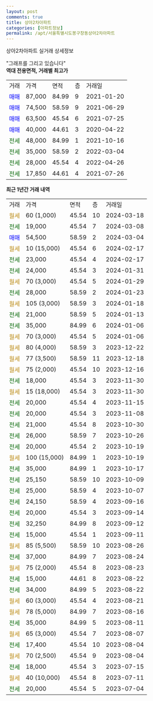 ```yaml
---
layout: post
comments: true
title: 상아2차아파트
categories: [아파트정보]
permalink: /apt/서울특별시도봉구창동상아2차아파트
---
```


상아2차아파트 실거래 상세정보

<script type="text/javascript">
  google.charts.load('current', {'packages':['line', 'corechart']});
  google.charts.setOnLoadCallback(drawChart);

  function drawChart() {
    var data = new google.visualization.DataTable();
    data.addColumn('date', '거래일');
    data.addColumn('number', "매매");
    data.addColumn('number', "전세");
    data.addColumn('number', "전매");

    data.addRows([[new Date(Date.parse("2024-03-18")), null, null, null], [new Date(Date.parse("2024-03-08")), null, 19000, null], [new Date(Date.parse("2024-03-04")), 54500, null, null], [new Date(Date.parse("2024-02-17")), null, null, null], [new Date(Date.parse("2024-02-17")), null, 23000, null], [new Date(Date.parse("2024-01-31")), null, 24000, null], [new Date(Date.parse("2024-01-29")), null, null, null], [new Date(Date.parse("2024-01-23")), null, 28000, null], [new Date(Date.parse("2024-01-18")), null, null, null], [new Date(Date.parse("2024-01-13")), null, 21000, null], [new Date(Date.parse("2024-01-06")), null, 35000, null], [new Date(Date.parse("2024-01-06")), null, null, null], [new Date(Date.parse("2023-12-22")), null, null, null], [new Date(Date.parse("2023-12-18")), null, null, null], [new Date(Date.parse("2023-12-16")), null, null, null], [new Date(Date.parse("2023-11-30")), null, 18000, null], [new Date(Date.parse("2023-11-30")), null, null, null], [new Date(Date.parse("2023-11-15")), null, 20000, null], [new Date(Date.parse("2023-11-08")), null, 20000, null], [new Date(Date.parse("2023-10-30")), null, 21000, null], [new Date(Date.parse("2023-10-26")), null, 26000, null], [new Date(Date.parse("2023-10-19")), null, 20000, null], [new Date(Date.parse("2023-10-19")), null, null, null], [new Date(Date.parse("2023-10-17")), null, 35000, null], [new Date(Date.parse("2023-10-09")), null, 25150, null], [new Date(Date.parse("2023-10-07")), null, 25000, null], [new Date(Date.parse("2023-09-16")), null, 24150, null], [new Date(Date.parse("2023-09-14")), null, 20000, null], [new Date(Date.parse("2023-09-12")), null, 32250, null], [new Date(Date.parse("2023-09-11")), null, 15000, null], [new Date(Date.parse("2023-08-26")), null, null, null], [new Date(Date.parse("2023-08-24")), null, 37000, null], [new Date(Date.parse("2023-08-23")), null, null, null], [new Date(Date.parse("2023-08-22")), null, 15000, null], [new Date(Date.parse("2023-08-22")), null, 34000, null], [new Date(Date.parse("2023-08-21")), null, null, null], [new Date(Date.parse("2023-08-16")), null, null, null], [new Date(Date.parse("2023-08-11")), null, 35000, null], [new Date(Date.parse("2023-08-07")), null, null, null], [new Date(Date.parse("2023-08-04")), null, 17400, null], [new Date(Date.parse("2023-08-04")), null, null, null], [new Date(Date.parse("2023-07-15")), null, 18000, null], [new Date(Date.parse("2023-07-11")), null, null, null], [new Date(Date.parse("2023-07-04")), null, 20000, null]]);

    var options = {
      hAxis: {
        format: 'yyyy/MM/dd'
      },    
      lineWidth: 0,
      pointsVisible: true,    
      title: '최근 1년간 유형별 실거래가 분포',
      legend: { position: 'bottom' }
    };

    var formatter = new google.visualization.NumberFormat({pattern:'###,###'} );
    formatter.format(data, 1);
    formatter.format(data, 2);
    
    setTimeout(function() {
        var chart = new google.visualization.LineChart(document.getElementById('columnchart_material'));
        chart.draw(data, (options));
        document.getElementById('loading').style.display = 'none';
    }, 200);
  }
</script>


<div id="loading" style="z-index:20; display: block; margin-left: 0px">"그래프를 그리고 있습니다"</div>
<div id="columnchart_material" style="width: 95%; margin-left: 0px; display: block"></div>
<!-- contents start -->
<b>역대 전용면적, 거래별 최고가</b>
<table class="sortable">
    <tr>
      <td>거래</td>
      <td>가격</td>
      <td>면적</td>
      <td>층</td>
      <td>거래일</td>
    </tr>
        <tr>
          <td><a style="color: blue">매매</a></td>
          <td>87,000</td>
          <td>84.99</td>
          <td>9</td>
          <td>2021-01-20</td>
        </tr>            <tr>
          <td><a style="color: blue">매매</a></td>
          <td>74,500</td>
          <td>58.59</td>
          <td>9</td>
          <td>2021-06-29</td>
        </tr>            <tr>
          <td><a style="color: blue">매매</a></td>
          <td>63,500</td>
          <td>45.54</td>
          <td>6</td>
          <td>2021-07-25</td>
        </tr>            <tr>
          <td><a style="color: blue">매매</a></td>
          <td>40,000</td>
          <td>44.61</td>
          <td>3</td>
          <td>2020-04-22</td>
        </tr>        
        <tr>
              <td><a style="color: darkgreen">전세</a></td>
              <td>48,000</td>
              <td>84.99</td>
              <td>1</td>
              <td>2021-10-16</td>
            </tr>            <tr>
              <td><a style="color: darkgreen">전세</a></td>
              <td>35,000</td>
              <td>58.59</td>
              <td>2</td>
              <td>2022-03-04</td>
            </tr>            <tr>
              <td><a style="color: darkgreen">전세</a></td>
              <td>28,000</td>
              <td>45.54</td>
              <td>4</td>
              <td>2022-04-26</td>
            </tr>            <tr>
              <td><a style="color: darkgreen">전세</a></td>
              <td>17,850</td>
              <td>44.61</td>
              <td>4</td>
              <td>2021-07-26</td>
            </tr>        
    
</table>

<b>최근 1년간 거래 내역</b>

<table class="sortable">
    <tr>
      <td>거래</td>
      <td>가격</td>
      <td>면적</td>
      <td>층</td>
      <td>거래일</td>
    </tr>
    <tr>
      <td><a style="color: darkgoldenrod">월세</a></td>
      <td>60 (1,000)</td>
      <td>45.54</td>
      <td>10</td>
      <td>2024-03-18</td>
    </tr>          <tr>
      <td><a style="color: darkgreen">전세</a></td>
      <td>19,000</td>
      <td>45.54</td>
      <td>7</td>
      <td>2024-03-08</td>
    </tr>          <tr>
      <td><a style="color: blue">매매</a></td>
      <td>54,500</td>
      <td>58.59</td>
      <td>2</td>
      <td>2024-03-04</td>
    </tr>          <tr>
      <td><a style="color: darkgoldenrod">월세</a></td>
      <td>10 (15,000)</td>
      <td>45.54</td>
      <td>6</td>
      <td>2024-02-17</td>
    </tr>          <tr>
      <td><a style="color: darkgreen">전세</a></td>
      <td>23,000</td>
      <td>45.54</td>
      <td>4</td>
      <td>2024-02-17</td>
    </tr>          <tr>
      <td><a style="color: darkgreen">전세</a></td>
      <td>24,000</td>
      <td>45.54</td>
      <td>3</td>
      <td>2024-01-31</td>
    </tr>          <tr>
      <td><a style="color: darkgoldenrod">월세</a></td>
      <td>70 (3,000)</td>
      <td>45.54</td>
      <td>5</td>
      <td>2024-01-29</td>
    </tr>          <tr>
      <td><a style="color: darkgreen">전세</a></td>
      <td>28,000</td>
      <td>58.59</td>
      <td>2</td>
      <td>2024-01-23</td>
    </tr>          <tr>
      <td><a style="color: darkgoldenrod">월세</a></td>
      <td>105 (3,000)</td>
      <td>58.59</td>
      <td>3</td>
      <td>2024-01-18</td>
    </tr>          <tr>
      <td><a style="color: darkgreen">전세</a></td>
      <td>21,000</td>
      <td>58.59</td>
      <td>5</td>
      <td>2024-01-13</td>
    </tr>          <tr>
      <td><a style="color: darkgreen">전세</a></td>
      <td>35,000</td>
      <td>84.99</td>
      <td>6</td>
      <td>2024-01-06</td>
    </tr>          <tr>
      <td><a style="color: darkgoldenrod">월세</a></td>
      <td>70 (3,000)</td>
      <td>45.54</td>
      <td>5</td>
      <td>2024-01-06</td>
    </tr>          <tr>
      <td><a style="color: darkgoldenrod">월세</a></td>
      <td>80 (4,000)</td>
      <td>58.59</td>
      <td>3</td>
      <td>2023-12-22</td>
    </tr>          <tr>
      <td><a style="color: darkgoldenrod">월세</a></td>
      <td>77 (3,500)</td>
      <td>58.59</td>
      <td>11</td>
      <td>2023-12-18</td>
    </tr>          <tr>
      <td><a style="color: darkgoldenrod">월세</a></td>
      <td>75 (2,000)</td>
      <td>45.54</td>
      <td>10</td>
      <td>2023-12-16</td>
    </tr>          <tr>
      <td><a style="color: darkgreen">전세</a></td>
      <td>18,000</td>
      <td>45.54</td>
      <td>3</td>
      <td>2023-11-30</td>
    </tr>          <tr>
      <td><a style="color: darkgoldenrod">월세</a></td>
      <td>15 (18,000)</td>
      <td>45.54</td>
      <td>3</td>
      <td>2023-11-30</td>
    </tr>          <tr>
      <td><a style="color: darkgreen">전세</a></td>
      <td>20,000</td>
      <td>45.54</td>
      <td>4</td>
      <td>2023-11-15</td>
    </tr>          <tr>
      <td><a style="color: darkgreen">전세</a></td>
      <td>20,000</td>
      <td>45.54</td>
      <td>3</td>
      <td>2023-11-08</td>
    </tr>          <tr>
      <td><a style="color: darkgreen">전세</a></td>
      <td>21,000</td>
      <td>45.54</td>
      <td>8</td>
      <td>2023-10-30</td>
    </tr>          <tr>
      <td><a style="color: darkgreen">전세</a></td>
      <td>26,000</td>
      <td>58.59</td>
      <td>7</td>
      <td>2023-10-26</td>
    </tr>          <tr>
      <td><a style="color: darkgreen">전세</a></td>
      <td>20,000</td>
      <td>45.54</td>
      <td>2</td>
      <td>2023-10-19</td>
    </tr>          <tr>
      <td><a style="color: darkgoldenrod">월세</a></td>
      <td>100 (15,000)</td>
      <td>84.99</td>
      <td>1</td>
      <td>2023-10-19</td>
    </tr>          <tr>
      <td><a style="color: darkgreen">전세</a></td>
      <td>35,000</td>
      <td>84.99</td>
      <td>1</td>
      <td>2023-10-17</td>
    </tr>          <tr>
      <td><a style="color: darkgreen">전세</a></td>
      <td>25,150</td>
      <td>58.59</td>
      <td>10</td>
      <td>2023-10-09</td>
    </tr>          <tr>
      <td><a style="color: darkgreen">전세</a></td>
      <td>25,000</td>
      <td>58.59</td>
      <td>4</td>
      <td>2023-10-07</td>
    </tr>          <tr>
      <td><a style="color: darkgreen">전세</a></td>
      <td>24,150</td>
      <td>58.59</td>
      <td>4</td>
      <td>2023-09-16</td>
    </tr>          <tr>
      <td><a style="color: darkgreen">전세</a></td>
      <td>20,000</td>
      <td>45.54</td>
      <td>3</td>
      <td>2023-09-14</td>
    </tr>          <tr>
      <td><a style="color: darkgreen">전세</a></td>
      <td>32,250</td>
      <td>84.99</td>
      <td>8</td>
      <td>2023-09-12</td>
    </tr>          <tr>
      <td><a style="color: darkgreen">전세</a></td>
      <td>15,000</td>
      <td>45.54</td>
      <td>1</td>
      <td>2023-09-11</td>
    </tr>          <tr>
      <td><a style="color: darkgoldenrod">월세</a></td>
      <td>85 (5,500)</td>
      <td>58.59</td>
      <td>10</td>
      <td>2023-08-26</td>
    </tr>          <tr>
      <td><a style="color: darkgreen">전세</a></td>
      <td>37,000</td>
      <td>84.99</td>
      <td>7</td>
      <td>2023-08-24</td>
    </tr>          <tr>
      <td><a style="color: darkgoldenrod">월세</a></td>
      <td>75 (2,000)</td>
      <td>45.54</td>
      <td>8</td>
      <td>2023-08-23</td>
    </tr>          <tr>
      <td><a style="color: darkgreen">전세</a></td>
      <td>15,000</td>
      <td>44.61</td>
      <td>8</td>
      <td>2023-08-22</td>
    </tr>          <tr>
      <td><a style="color: darkgreen">전세</a></td>
      <td>34,000</td>
      <td>84.99</td>
      <td>5</td>
      <td>2023-08-22</td>
    </tr>          <tr>
      <td><a style="color: darkgoldenrod">월세</a></td>
      <td>60 (3,000)</td>
      <td>45.54</td>
      <td>4</td>
      <td>2023-08-21</td>
    </tr>          <tr>
      <td><a style="color: darkgoldenrod">월세</a></td>
      <td>78 (5,000)</td>
      <td>84.99</td>
      <td>7</td>
      <td>2023-08-16</td>
    </tr>          <tr>
      <td><a style="color: darkgreen">전세</a></td>
      <td>35,000</td>
      <td>84.99</td>
      <td>5</td>
      <td>2023-08-11</td>
    </tr>          <tr>
      <td><a style="color: darkgoldenrod">월세</a></td>
      <td>65 (3,000)</td>
      <td>45.54</td>
      <td>7</td>
      <td>2023-08-07</td>
    </tr>          <tr>
      <td><a style="color: darkgreen">전세</a></td>
      <td>17,400</td>
      <td>45.54</td>
      <td>10</td>
      <td>2023-08-04</td>
    </tr>          <tr>
      <td><a style="color: darkgoldenrod">월세</a></td>
      <td>70 (2,500)</td>
      <td>45.54</td>
      <td>9</td>
      <td>2023-08-04</td>
    </tr>          <tr>
      <td><a style="color: darkgreen">전세</a></td>
      <td>18,000</td>
      <td>45.54</td>
      <td>3</td>
      <td>2023-07-15</td>
    </tr>          <tr>
      <td><a style="color: darkgoldenrod">월세</a></td>
      <td>40 (10,000)</td>
      <td>45.54</td>
      <td>8</td>
      <td>2023-07-11</td>
    </tr>          <tr>
      <td><a style="color: darkgreen">전세</a></td>
      <td>20,000</td>
      <td>45.54</td>
      <td>5</td>
      <td>2023-07-04</td>
    </tr>      </table>
<!-- contents end -->    

